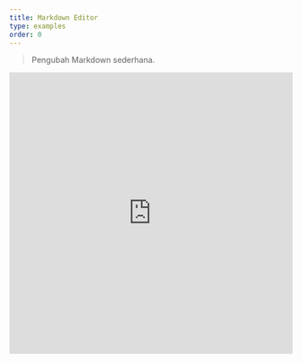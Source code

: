 ```yaml
---
title: Markdown Editor
type: examples
order: 0
---
```


> Pengubah Markdown sederhana.

<iframe width="100%" height="500" src="https://jsfiddle.net/chrisvfritz/0dzvcf4d/embedded/result,html,js,css" allowfullscreen="allowfullscreen" frameborder="0"></iframe>
